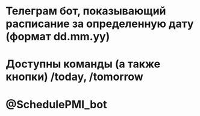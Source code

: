 # Телеграм бот, показывающий расписание за определенную дату (формат dd.mm.yy)
# Доступны команды (а также кнопки) /today, /tomorrow
# @SchedulePMI_bot
